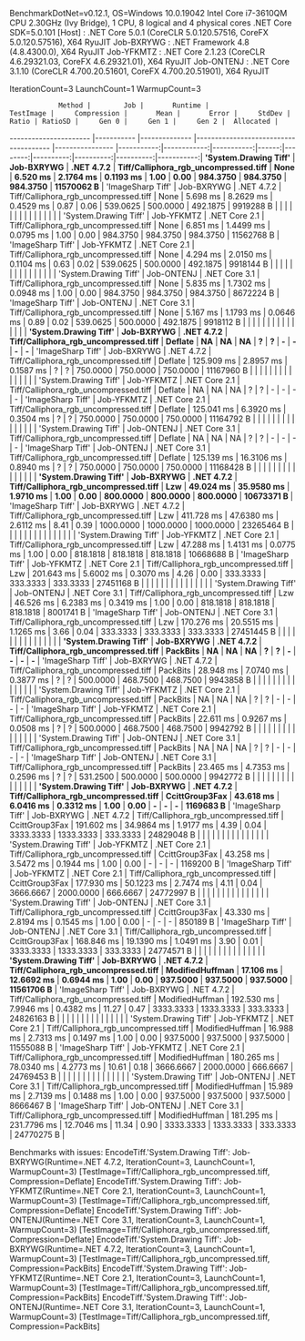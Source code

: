 
BenchmarkDotNet=v0.12.1, OS=Windows 10.0.19042
Intel Core i7-3610QM CPU 2.30GHz (Ivy Bridge), 1 CPU, 8 logical and 4 physical cores
.NET Core SDK=5.0.101
  [Host]     : .NET Core 5.0.1 (CoreCLR 5.0.120.57516, CoreFX 5.0.120.57516), X64 RyuJIT
  Job-BXRYWG : .NET Framework 4.8 (4.8.4300.0), X64 RyuJIT
  Job-YFKMTZ : .NET Core 2.1.23 (CoreCLR 4.6.29321.03, CoreFX 4.6.29321.01), X64 RyuJIT
  Job-ONTENJ : .NET Core 3.1.10 (CoreCLR 4.700.20.51601, CoreFX 4.700.20.51901), X64 RyuJIT

IterationCount=3  LaunchCount=1  WarmupCount=3  

                Method |        Job |       Runtime |                             TestImage |     Compression |       Mean |       Error |     StdDev | Ratio | RatioSD |     Gen 0 |     Gen 1 |     Gen 2 |  Allocated |
---------------------- |----------- |-------------- |-------------------------------------- |---------------- |-----------:|------------:|-----------:|------:|--------:|----------:|----------:|----------:|-----------:|
 **'System.Drawing Tiff'** | **Job-BXRYWG** |    **.NET 4.7.2** | **Tiff/Calliphora_rgb_uncompressed.tiff** |            **None** |   **6.520 ms** |   **2.1764 ms** |  **0.1193 ms** |  **1.00** |    **0.00** |  **984.3750** |  **984.3750** |  **984.3750** | **11570062 B** |
     'ImageSharp Tiff' | Job-BXRYWG |    .NET 4.7.2 | Tiff/Calliphora_rgb_uncompressed.tiff |            None |   5.698 ms |   8.2629 ms |  0.4529 ms |  0.87 |    0.06 |  539.0625 |  500.0000 |  492.1875 |  9919288 B |
                       |            |               |                                       |                 |            |             |            |       |         |           |           |           |            |
 'System.Drawing Tiff' | Job-YFKMTZ | .NET Core 2.1 | Tiff/Calliphora_rgb_uncompressed.tiff |            None |   6.851 ms |   1.4499 ms |  0.0795 ms |  1.00 |    0.00 |  984.3750 |  984.3750 |  984.3750 | 11562768 B |
     'ImageSharp Tiff' | Job-YFKMTZ | .NET Core 2.1 | Tiff/Calliphora_rgb_uncompressed.tiff |            None |   4.294 ms |   2.0150 ms |  0.1104 ms |  0.63 |    0.02 |  539.0625 |  500.0000 |  492.1875 |  9918144 B |
                       |            |               |                                       |                 |            |             |            |       |         |           |           |           |            |
 'System.Drawing Tiff' | Job-ONTENJ | .NET Core 3.1 | Tiff/Calliphora_rgb_uncompressed.tiff |            None |   5.835 ms |   1.7302 ms |  0.0948 ms |  1.00 |    0.00 |  984.3750 |  984.3750 |  984.3750 |  8672224 B |
     'ImageSharp Tiff' | Job-ONTENJ | .NET Core 3.1 | Tiff/Calliphora_rgb_uncompressed.tiff |            None |   5.167 ms |   1.1793 ms |  0.0646 ms |  0.89 |    0.02 |  539.0625 |  500.0000 |  492.1875 |  9918112 B |
                       |            |               |                                       |                 |            |             |            |       |         |           |           |           |            |
 **'System.Drawing Tiff'** | **Job-BXRYWG** |    **.NET 4.7.2** | **Tiff/Calliphora_rgb_uncompressed.tiff** |         **Deflate** |         **NA** |          **NA** |         **NA** |     **?** |       **?** |         **-** |         **-** |         **-** |          **-** |
     'ImageSharp Tiff' | Job-BXRYWG |    .NET 4.7.2 | Tiff/Calliphora_rgb_uncompressed.tiff |         Deflate | 125.909 ms |   2.8957 ms |  0.1587 ms |     ? |       ? |  750.0000 |  750.0000 |  750.0000 | 11167960 B |
                       |            |               |                                       |                 |            |             |            |       |         |           |           |           |            |
 'System.Drawing Tiff' | Job-YFKMTZ | .NET Core 2.1 | Tiff/Calliphora_rgb_uncompressed.tiff |         Deflate |         NA |          NA |         NA |     ? |       ? |         - |         - |         - |          - |
     'ImageSharp Tiff' | Job-YFKMTZ | .NET Core 2.1 | Tiff/Calliphora_rgb_uncompressed.tiff |         Deflate | 125.041 ms |   6.3920 ms |  0.3504 ms |     ? |       ? |  750.0000 |  750.0000 |  750.0000 | 11164792 B |
                       |            |               |                                       |                 |            |             |            |       |         |           |           |           |            |
 'System.Drawing Tiff' | Job-ONTENJ | .NET Core 3.1 | Tiff/Calliphora_rgb_uncompressed.tiff |         Deflate |         NA |          NA |         NA |     ? |       ? |         - |         - |         - |          - |
     'ImageSharp Tiff' | Job-ONTENJ | .NET Core 3.1 | Tiff/Calliphora_rgb_uncompressed.tiff |         Deflate | 125.139 ms |  16.3106 ms |  0.8940 ms |     ? |       ? |  750.0000 |  750.0000 |  750.0000 | 11168428 B |
                       |            |               |                                       |                 |            |             |            |       |         |           |           |           |            |
 **'System.Drawing Tiff'** | **Job-BXRYWG** |    **.NET 4.7.2** | **Tiff/Calliphora_rgb_uncompressed.tiff** |             **Lzw** |  **49.024 ms** |  **35.9580 ms** |  **1.9710 ms** |  **1.00** |    **0.00** |  **800.0000** |  **800.0000** |  **800.0000** | **10673371 B** |
     'ImageSharp Tiff' | Job-BXRYWG |    .NET 4.7.2 | Tiff/Calliphora_rgb_uncompressed.tiff |             Lzw | 411.728 ms |  47.6380 ms |  2.6112 ms |  8.41 |    0.39 | 1000.0000 | 1000.0000 | 1000.0000 | 23265464 B |
                       |            |               |                                       |                 |            |             |            |       |         |           |           |           |            |
 'System.Drawing Tiff' | Job-YFKMTZ | .NET Core 2.1 | Tiff/Calliphora_rgb_uncompressed.tiff |             Lzw |  47.288 ms |   1.4131 ms |  0.0775 ms |  1.00 |    0.00 |  818.1818 |  818.1818 |  818.1818 | 10668688 B |
     'ImageSharp Tiff' | Job-YFKMTZ | .NET Core 2.1 | Tiff/Calliphora_rgb_uncompressed.tiff |             Lzw | 201.643 ms |   5.6002 ms |  0.3070 ms |  4.26 |    0.00 |  333.3333 |  333.3333 |  333.3333 | 27451168 B |
                       |            |               |                                       |                 |            |             |            |       |         |           |           |           |            |
 'System.Drawing Tiff' | Job-ONTENJ | .NET Core 3.1 | Tiff/Calliphora_rgb_uncompressed.tiff |             Lzw |  46.526 ms |   6.2383 ms |  0.3419 ms |  1.00 |    0.00 |  818.1818 |  818.1818 |  818.1818 |  8001741 B |
     'ImageSharp Tiff' | Job-ONTENJ | .NET Core 3.1 | Tiff/Calliphora_rgb_uncompressed.tiff |             Lzw | 170.276 ms |  20.5515 ms |  1.1265 ms |  3.66 |    0.04 |  333.3333 |  333.3333 |  333.3333 | 27451445 B |
                       |            |               |                                       |                 |            |             |            |       |         |           |           |           |            |
 **'System.Drawing Tiff'** | **Job-BXRYWG** |    **.NET 4.7.2** | **Tiff/Calliphora_rgb_uncompressed.tiff** |        **PackBits** |         **NA** |          **NA** |         **NA** |     **?** |       **?** |         **-** |         **-** |         **-** |          **-** |
     'ImageSharp Tiff' | Job-BXRYWG |    .NET 4.7.2 | Tiff/Calliphora_rgb_uncompressed.tiff |        PackBits |  28.948 ms |   7.0740 ms |  0.3877 ms |     ? |       ? |  500.0000 |  468.7500 |  468.7500 |  9943858 B |
                       |            |               |                                       |                 |            |             |            |       |         |           |           |           |            |
 'System.Drawing Tiff' | Job-YFKMTZ | .NET Core 2.1 | Tiff/Calliphora_rgb_uncompressed.tiff |        PackBits |         NA |          NA |         NA |     ? |       ? |         - |         - |         - |          - |
     'ImageSharp Tiff' | Job-YFKMTZ | .NET Core 2.1 | Tiff/Calliphora_rgb_uncompressed.tiff |        PackBits |  22.611 ms |   0.9267 ms |  0.0508 ms |     ? |       ? |  500.0000 |  468.7500 |  468.7500 |  9942792 B |
                       |            |               |                                       |                 |            |             |            |       |         |           |           |           |            |
 'System.Drawing Tiff' | Job-ONTENJ | .NET Core 3.1 | Tiff/Calliphora_rgb_uncompressed.tiff |        PackBits |         NA |          NA |         NA |     ? |       ? |         - |         - |         - |          - |
     'ImageSharp Tiff' | Job-ONTENJ | .NET Core 3.1 | Tiff/Calliphora_rgb_uncompressed.tiff |        PackBits |  23.465 ms |   4.7353 ms |  0.2596 ms |     ? |       ? |  531.2500 |  500.0000 |  500.0000 |  9942772 B |
                       |            |               |                                       |                 |            |             |            |       |         |           |           |           |            |
 **'System.Drawing Tiff'** | **Job-BXRYWG** |    **.NET 4.7.2** | **Tiff/Calliphora_rgb_uncompressed.tiff** |  **CcittGroup3Fax** |  **43.618 ms** |   **6.0416 ms** |  **0.3312 ms** |  **1.00** |    **0.00** |         **-** |         **-** |         **-** |  **1169683 B** |
     'ImageSharp Tiff' | Job-BXRYWG |    .NET 4.7.2 | Tiff/Calliphora_rgb_uncompressed.tiff |  CcittGroup3Fax | 191.602 ms |  34.9864 ms |  1.9177 ms |  4.39 |    0.04 | 3333.3333 | 1333.3333 |  333.3333 | 24829048 B |
                       |            |               |                                       |                 |            |             |            |       |         |           |           |           |            |
 'System.Drawing Tiff' | Job-YFKMTZ | .NET Core 2.1 | Tiff/Calliphora_rgb_uncompressed.tiff |  CcittGroup3Fax |  43.258 ms |   3.5472 ms |  0.1944 ms |  1.00 |    0.00 |         - |         - |         - |  1169200 B |
     'ImageSharp Tiff' | Job-YFKMTZ | .NET Core 2.1 | Tiff/Calliphora_rgb_uncompressed.tiff |  CcittGroup3Fax | 177.930 ms |  50.1223 ms |  2.7474 ms |  4.11 |    0.04 | 3666.6667 | 2000.0000 |  666.6667 | 24772997 B |
                       |            |               |                                       |                 |            |             |            |       |         |           |           |           |            |
 'System.Drawing Tiff' | Job-ONTENJ | .NET Core 3.1 | Tiff/Calliphora_rgb_uncompressed.tiff |  CcittGroup3Fax |  43.330 ms |   2.8194 ms |  0.1545 ms |  1.00 |    0.00 |         - |         - |         - |   850189 B |
     'ImageSharp Tiff' | Job-ONTENJ | .NET Core 3.1 | Tiff/Calliphora_rgb_uncompressed.tiff |  CcittGroup3Fax | 168.846 ms |  19.1390 ms |  1.0491 ms |  3.90 |    0.01 | 3333.3333 | 1333.3333 |  333.3333 | 24774571 B |
                       |            |               |                                       |                 |            |             |            |       |         |           |           |           |            |
 **'System.Drawing Tiff'** | **Job-BXRYWG** |    **.NET 4.7.2** | **Tiff/Calliphora_rgb_uncompressed.tiff** | **ModifiedHuffman** |  **17.106 ms** |  **12.6692 ms** |  **0.6944 ms** |  **1.00** |    **0.00** |  **937.5000** |  **937.5000** |  **937.5000** | **11561706 B** |
     'ImageSharp Tiff' | Job-BXRYWG |    .NET 4.7.2 | Tiff/Calliphora_rgb_uncompressed.tiff | ModifiedHuffman | 192.530 ms |   7.9946 ms |  0.4382 ms | 11.27 |    0.47 | 3333.3333 | 1333.3333 |  333.3333 | 24826163 B |
                       |            |               |                                       |                 |            |             |            |       |         |           |           |           |            |
 'System.Drawing Tiff' | Job-YFKMTZ | .NET Core 2.1 | Tiff/Calliphora_rgb_uncompressed.tiff | ModifiedHuffman |  16.988 ms |   2.7313 ms |  0.1497 ms |  1.00 |    0.00 |  937.5000 |  937.5000 |  937.5000 | 11555088 B |
     'ImageSharp Tiff' | Job-YFKMTZ | .NET Core 2.1 | Tiff/Calliphora_rgb_uncompressed.tiff | ModifiedHuffman | 180.265 ms |  78.0340 ms |  4.2773 ms | 10.61 |    0.18 | 3666.6667 | 2000.0000 |  666.6667 | 24769453 B |
                       |            |               |                                       |                 |            |             |            |       |         |           |           |           |            |
 'System.Drawing Tiff' | Job-ONTENJ | .NET Core 3.1 | Tiff/Calliphora_rgb_uncompressed.tiff | ModifiedHuffman |  15.989 ms |   2.7139 ms |  0.1488 ms |  1.00 |    0.00 |  937.5000 |  937.5000 |  937.5000 |  8666467 B |
     'ImageSharp Tiff' | Job-ONTENJ | .NET Core 3.1 | Tiff/Calliphora_rgb_uncompressed.tiff | ModifiedHuffman | 181.295 ms | 231.7796 ms | 12.7046 ms | 11.34 |    0.90 | 3333.3333 | 1333.3333 |  333.3333 | 24770275 B |

Benchmarks with issues:
  EncodeTiff.'System.Drawing Tiff': Job-BXRYWG(Runtime=.NET 4.7.2, IterationCount=3, LaunchCount=1, WarmupCount=3) [TestImage=Tiff/Calliphora_rgb_uncompressed.tiff, Compression=Deflate]
  EncodeTiff.'System.Drawing Tiff': Job-YFKMTZ(Runtime=.NET Core 2.1, IterationCount=3, LaunchCount=1, WarmupCount=3) [TestImage=Tiff/Calliphora_rgb_uncompressed.tiff, Compression=Deflate]
  EncodeTiff.'System.Drawing Tiff': Job-ONTENJ(Runtime=.NET Core 3.1, IterationCount=3, LaunchCount=1, WarmupCount=3) [TestImage=Tiff/Calliphora_rgb_uncompressed.tiff, Compression=Deflate]
  EncodeTiff.'System.Drawing Tiff': Job-BXRYWG(Runtime=.NET 4.7.2, IterationCount=3, LaunchCount=1, WarmupCount=3) [TestImage=Tiff/Calliphora_rgb_uncompressed.tiff, Compression=PackBits]
  EncodeTiff.'System.Drawing Tiff': Job-YFKMTZ(Runtime=.NET Core 2.1, IterationCount=3, LaunchCount=1, WarmupCount=3) [TestImage=Tiff/Calliphora_rgb_uncompressed.tiff, Compression=PackBits]
  EncodeTiff.'System.Drawing Tiff': Job-ONTENJ(Runtime=.NET Core 3.1, IterationCount=3, LaunchCount=1, WarmupCount=3) [TestImage=Tiff/Calliphora_rgb_uncompressed.tiff, Compression=PackBits]
